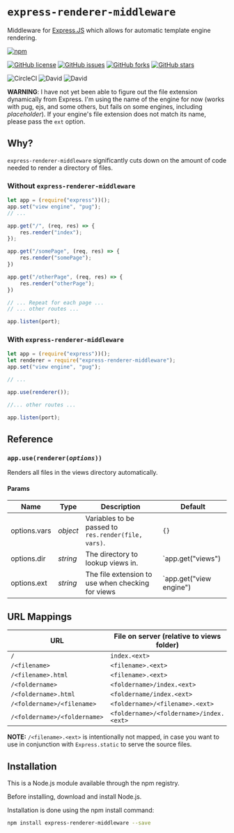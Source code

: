# `express-renderer-middleware`

Middleware for [Express.JS](https://expressjs.com/) which allows for automatic template engine rendering.

[![npm](https://img.shields.io/npm/v/express-renderer-middleware.svg?style=flat-square)](https://www.npmjs.com/package/express-renderer-middleware)

[![GitHub license](https://img.shields.io/github/license/maxwellainatchi/express-renderer-middleware.svg?style=flat-square)](https://github.com/maxwellainatchi/express-renderer-middleware)
[![GitHub issues](https://img.shields.io/github/issues/maxwellainatchi/express-renderer-middleware.svg?style=social)](https://github.com/maxwellainatchi/express-renderer-middleware/issues)
[![GitHub forks](https://img.shields.io/github/forks/maxwellainatchi/express-renderer-middleware.svg?style=social)](https://github.com/maxwellainatchi/express-renderer-middleware/network)
[![GitHub stars](https://img.shields.io/github/stars/maxwellainatchi/express-renderer-middleware.svg?style=social)](https://github.com/maxwellainatchi/express-renderer-middleware/stargazers)

![CircleCI](https://img.shields.io/circleci/project/github/maxwellainatchi/express-renderer-middleware.svg?style=flat-square)
![David](https://img.shields.io/david/maxwellainatchi/express-renderer-middleware.svg?style=flat-square)
![David](https://img.shields.io/david/dev/maxwellainatchi/express-renderer-middleware.svg?style=flat-square)

**WARNING**: I have not yet been able to figure out the file extension dynamically from Express. I'm using the name of the engine for now (works with pug, ejs, and some others, but fails on some engines, including _placeholder_). If your engine's file extension does not match its name, please pass the `ext` option.

## Why?
`express-renderer-middleware` significantly cuts down on the amount of code needed to render a directory of files.

### Without `express-renderer-middleware`
```javascript
let app = (require("express"))();
app.set("view engine", "pug");
// ...

app.get("/", (req, res) => {
	res.render("index");
});

app.get("/somePage", (req, res) => {
	res.render("somePage");
})

app.get("/otherPage", (req, res) => {
	res.render("otherPage");
})

// ... Repeat for each page ...
// ... other routes ...

app.listen(port);
```

### With `express-renderer-middleware`
```javascript
let app = (require("express"))();
let renderer = require("express-renderer-middleware");
app.set("view engine", "pug");

// ...

app.use(renderer());

//... other routes ...

app.listen(port);
```

## Reference
### `app.use(renderer(`_`options`_`))`
Renders all files in the views directory automatically.

#### Params
| Name | Type | Description | Default |
| - | - | - | - |
| options.vars | _object_ | Variables to be passed to `res.render(file, vars)`. | `{}` |
| options.dir | _string_ | The directory to lookup views in. | `app.get("views") || "./views"` |
| options.ext | _string_ | The file extension to use when checking for views | `app.get("view engine") || ".pug"`

## URL Mappings
| URL | File on server (relative to views folder) |
|-|-|
| `/` |`index.<ext>` |
| `/<filename>` | `<filename>.<ext>` |
| `/<filename>.html` | `<filename>.<ext>` |
| `/<foldername>` | `<foldername>/index.<ext>` |
| `/<foldername>.html` | `<foldername/index.<ext>` |
| `/<foldername>/<filename>` | `<foldername>/<filename>.<ext>` |
| `/<foldername>/<foldername>` | `<foldername>/<foldername>/index.<ext>` |

**NOTE:**
`/<filename>.<ext>` is intentionally not mapped, in case you want to use in conjunction with `Express.static` to serve the source files.

## Installation

This is a Node.js module available through the npm registry.

Before installing, download and install Node.js.

Installation is done using the npm install command:

```sh
npm install express-renderer-middleware --save
```
